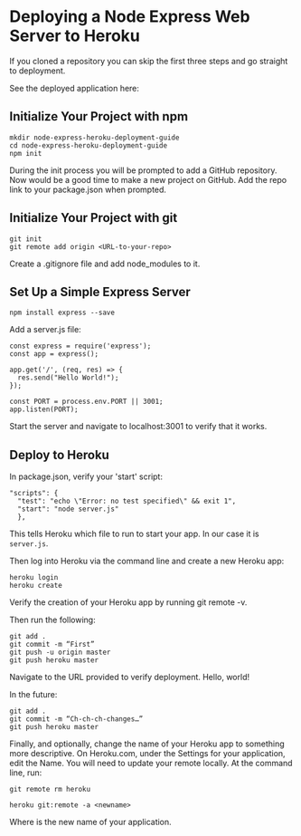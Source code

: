 # Deploying a Node Express Web Server to Heroku

If you cloned a repository you can skip the first three steps and go straight to deployment.

See the deployed application here:


## Initialize Your Project with npm
```
mkdir node-express-heroku-deployment-guide
cd node-express-heroku-deployment-guide
npm init
```

During the init process you will be prompted to add a GitHub repository. Now would be a good time to make a new project on GitHub. Add the repo link to your package.json when prompted.


## Initialize Your Project with git

```
git init
git remote add origin <URL-to-your-repo>
```

Create a .gitignore file and add node_modules to it.


## Set Up a Simple Express Server

```
npm install express --save
```

Add a server.js file:

```
const express = require('express');
const app = express();

app.get('/', (req, res) => {
  res.send("Hello World!");
});

const PORT = process.env.PORT || 3001;
app.listen(PORT);
```

Start the server and navigate to localhost:3001 to verify that it works.


## Deploy to Heroku

In package.json, verify your 'start' script:
```
"scripts": {
  "test": "echo \"Error: no test specified\" && exit 1",
  "start": "node server.js"
  },
```

This tells Heroku which file to run to start your app. In our case it is `server.js`.

Then log into Heroku via the command line and create a new Heroku app:
```
heroku login
heroku create
```

Verify the creation of your Heroku app by running git remote -v.

Then run the following:
```
git add .
git commit -m “First”
git push -u origin master
git push heroku master
```

Navigate to the URL provided to verify deployment. Hello, world!

In the future:
```
git add .
git commit -m “Ch-ch-ch-changes…”
git push heroku master
```

Finally, and optionally, change the name of your Heroku app to something more descriptive. On Heroku.com, under the Settings for your application, edit the Name. You will need to update your remote locally. At the command line, run:
```
git remote rm heroku

heroku git:remote -a <newname>
```
Where <newname> is the new name of your application.
